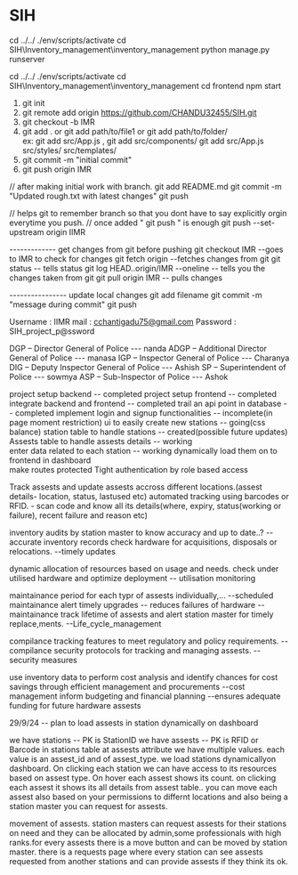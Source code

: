# SIH

cd ../../
./env/scripts/activate
cd SIH\Inventory_management\inventory_management
python manage.py runserver


cd ../../
./env/scripts/activate
cd SIH\Inventory_management\inventory_management
cd frontend
npm start


1.    git init
2.    git remote add origin https://github.com/CHANDU32455/SIH.git
3.    git checkout -b IMR
4.    git add .   or  git add path/to/file1    or   git add path/to/folder/    
        ex: git add src/App.js      ,          git add src/components/
            git add src/App.js src/styles/ src/templates/
5.    git commit -m "initial commit"
6.    git push origin IMR

// after making initial work with branch.
git add README.md
git commit -m "Updated rough.txt with latest changes"
git push

// helps git to remember branch so that you dont have to say explicitly orgin everytime you push.
// once added "  git push  " is enough
git push --set-upstream origin IIMR  

-------------   get changes from git before pushing
 git checkout IMR                               --goes to IMR to check for changes
 git fetch origin                               --fetches changes from git
 git status                                      -- tells status
 git log HEAD..origin/IMR --oneline              -- tells you the changes taken from git
 git pull origin IMR                            -- pulls changes

----------------  update local changes 
git add filename
git commit -m "message during commit"
git push

Username : IIMR
mail : cchantigadu75@gmail.com
Password : SIH_project_p@ssword



DGP – Director General of Police               ---  nanda
ADGP – Additional Director General of Police    --- manasa
IGP – Inspector General of Police             --- Charanya
DIG – Deputy Inspector General of Police      --- Ashish
SP – Superintendent of Police        --- sowmya
ASP  – Sub-Inspector of Police         --- Ashok


project setup backend                                   -- completed
project setup frontend                                  -- completed
integrate backend and frontend                          -- completed
trail an api point in database                          -- completed
implement login and signup functionalities              -- incomplete(in page moment restriction)
ui to easily create new stations                        -- going(css balance)
station table to handle stations                        -- created(possible future updates)
Assests table to handle assests details                 -- working        
enter data related to each station                      -- working
dynamically load them on to frontend in dashboard  
make routes protected
Tight authentication by role based access


Track assests and update assests accross different locations.(assest details- location, status, lastused etc)
automated tracking using barcodes or RFID.    - scan code and know all its details(where, expiry,
    status(working or failure), recent failure and reason etc)

inventory audits by station master to know accuracy and up to date..?     --accurate inventory records
check hardware for acquisitions, disposals or relocations.    --timely updates

dynamic allocation of resources based on usage and needs.
check under utilised hardware and optimize deployment -- utilisation monitoring

maintainance period for each typr of assests individually,...        --scheduled maintainance
    alert timely upgrades   -- reduces failures of hardware    --maintainance
track lifetime of assests and alert station master for timely replace,ments.   --Life_cycle_management

compilance tracking features to meet regulatory and policy requirements.    --compilance
security protocols for tracking and managing assests.                       -- security measures

use inventory data to perform cost analysis and identify chances for cost savings through efficient management and procurements --cost management
inform budgeting and financial planning --ensures adequate funding for future hardware assests


29/9/24   -- plan to load assests in station dynamically on dashboard

we have stations -- PK is StationID
we have assests  -- PK is RFID or  Barcode
in stations table at assests attribute we have multiple values. each value is an assest_id and of assest_type.
we load stations dynamicallyon dashboard. On clicking each station we can have access to its resources based on assest type. On hover each assest shows its count. on clicking each assest it shows its all details from assest table..  you can move each assest also based on your permissions to differnt locations and also being a station master you can request for assests.

movement of assests.
station masters can request assests for their stations on need and they can be allocated by admin,some professionals with high ranks.for every assests there is a move button and can be moved by station master. 
there is a requests page where every station can see assests requested from another stations and can provide assests if they think its ok.